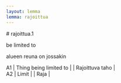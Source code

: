 ```yaml
---
layout: lemma
lemma: rajoittua
---
```


<div class="sense">
# <span class="sensename">rajoittua.1</span>

<span class="description">be limited to</span>

<span class="description">alueen reuna on jossakin </span>

A1 | Thing being limited to |   | Rajoittuva taho |  
A2 | Limit |   | Raja |  

</div>

